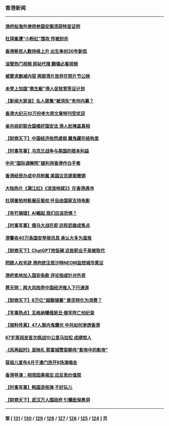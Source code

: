 ### 香港新闻
---
#### [港府拟海外律师参国安案须获特首证明](../../pages/ncid1349362/n13934625.md?02221645) 
#### [杜琪峯遭“小粉红”围攻 传被封杀](../../pages/ncid1349362/n13934615.md?02221645) 
#### [香港移民人数持续上升 出生率创30年新低](../../pages/ncid1349362/n13934564.md?02221645) 
#### [油管热门视频 网站代理 翻墙必看视频](http://138.2.39.72:81/youtube.html?epic-marker?02221645)
#### [被要求删减内容 两部港片放弃在短片节公映](../../pages/ncid1349362/n13934474.md?02221645) 
#### [未登上加国“救生艇”港人促放宽签证计划](../../pages/ncid1349362/n13934341.md?02221645) 
#### [【新闻大家谈】名人密集“被消失”有何内幕？](../../pages/ncid1349362/n13934185.md?02221645) 
#### [香港大纪元10万份李大师文章特刊受欢迎](../../pages/ncid1349362/n13934034.md?02221645) 
#### [亲共组织联合国唱好国安法 港人批掩盖真相](../../pages/ncid1349362/n13933482.md?02221645) 
#### [【财商天下】中国经济依然虚弱 魔鬼藏在结构里](../../pages/ncid1349362/n13933670.md?02221645) 
#### [【时事军事】乌克兰战争与美国的根本利益](../../pages/ncid1349362/n13933036.md?02221645) 
#### [中共“国际调解院”疑利用香港作白手套](../../pages/ncid1349362/n13933224.md?02221645) 
#### [香港经贸办成中共附属 美国议员提案撤销](../../pages/ncid1349362/n13932393.md?02221645) 
#### [大陆热片《满江红》《流浪地球2》在香港遇冷](../../pages/ncid1349362/n13931965.md?02221645) 
#### [杜琪峯柏林影展反极权 吁自由国家支持电影](../../pages/ncid1349362/n13931618.md?02221645) 
#### [【有冇搞错】AI崛起 我们应该恐惧？](../../pages/ncid1349362/n13931107.md?02221645) 
#### [【时事军事】俄乌大战在即 远程武器成焦点](../../pages/ncid1349362/n13930611.md?02221645) 
#### [港警收40万条国安举报讯息 承认大多为滥报](../../pages/ncid1349362/n13930725.md?02221645) 
#### [【财商天下】ChatGPT抢饭碗 这些职业不易被取代](../../pages/ncid1349362/n13930598.md?02221645) 
#### [罔顾人权劣迹 港府欲注资沙特NEOM监控城市惹议](../../pages/ncid1349362/n13929131.md?02221645) 
#### [港府卖地加入国安条款 评论指或针对外资](../../pages/ncid1349362/n13929619.md?02221645) 
#### [蒋天明：两大风险将中国经济推入下行通道](../../pages/ncid1349362/n13929820.md?02221645) 
#### [【财商天下】8万亿“超额储蓄” 能否转化为消费？](../../pages/ncid1349362/n13929896.md?02221645) 
#### [【军事热点】瓦格纳曝俄家丑 俄军阵亡创纪录](../../pages/ncid1349362/n13929430.md?02221645) 
#### [【报料传真】47人案内鬼爆光 中共如何渗透香港](../../pages/ncid1349362/n13928640.md?02221645) 
#### [67岁周润发首次挑战10公里马拉松 成绩惊人](../../pages/ncid1349362/n13928125.md?02221645) 
#### [《风再起时》首映礼 郭富城赞梁朝伟“影帝中的影帝”](../../pages/ncid1349362/n13925896.md?02221645) 
#### [容祖儿宣布4月于澳门连开8场演唱会](../../pages/ncid1349362/n13926864.md?02221645) 
#### [香港导演：相信因果报应 应反思价值观](../../pages/ncid1349362/n13928435.md?02221645) 
#### [【时事军事】韩国造核弹 不好玩儿](../../pages/ncid1349362/n13927801.md?02221645) 
#### [【财商天下】武汉万人围政府 引爆医保黑洞](../../pages/ncid1349362/n13927281.md?02221645) 

---
#### 第 [ [131](./131.md?02221645) / [130](./130.md?02221645) / [129](./129.md?02221645) / [128](./128.md?02221645) / [127](./127.md?02221645) / [126](./126.md?02221645) / [125](./125.md?02221645) / [124](./124.md?02221645) ] 页
